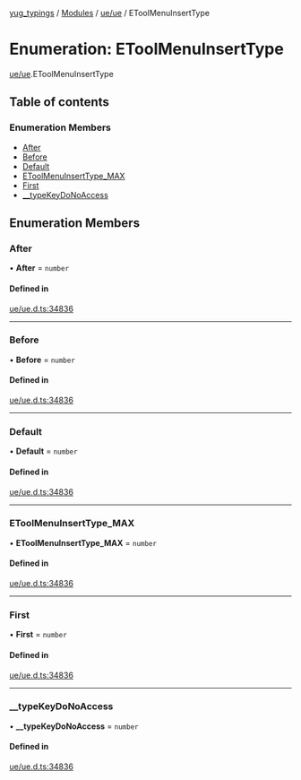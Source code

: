 [yug_typings](../README.md) / [Modules](../modules.md) / [ue/ue](../modules/ue_ue.md) / EToolMenuInsertType

# Enumeration: EToolMenuInsertType

[ue/ue](../modules/ue_ue.md).EToolMenuInsertType

## Table of contents

### Enumeration Members

- [After](ue_ue.EToolMenuInsertType.md#after)
- [Before](ue_ue.EToolMenuInsertType.md#before)
- [Default](ue_ue.EToolMenuInsertType.md#default)
- [EToolMenuInsertType\_MAX](ue_ue.EToolMenuInsertType.md#etoolmenuinserttype_max)
- [First](ue_ue.EToolMenuInsertType.md#first)
- [\_\_typeKeyDoNoAccess](ue_ue.EToolMenuInsertType.md#__typekeydonoaccess)

## Enumeration Members

### After

• **After** = `number`

#### Defined in

[ue/ue.d.ts:34836](https://github.com/YugMetaverse/yug_typings/blob/b7d9b19/ue/ue.d.ts#L34836)

___

### Before

• **Before** = `number`

#### Defined in

[ue/ue.d.ts:34836](https://github.com/YugMetaverse/yug_typings/blob/b7d9b19/ue/ue.d.ts#L34836)

___

### Default

• **Default** = `number`

#### Defined in

[ue/ue.d.ts:34836](https://github.com/YugMetaverse/yug_typings/blob/b7d9b19/ue/ue.d.ts#L34836)

___

### EToolMenuInsertType\_MAX

• **EToolMenuInsertType\_MAX** = `number`

#### Defined in

[ue/ue.d.ts:34836](https://github.com/YugMetaverse/yug_typings/blob/b7d9b19/ue/ue.d.ts#L34836)

___

### First

• **First** = `number`

#### Defined in

[ue/ue.d.ts:34836](https://github.com/YugMetaverse/yug_typings/blob/b7d9b19/ue/ue.d.ts#L34836)

___

### \_\_typeKeyDoNoAccess

• **\_\_typeKeyDoNoAccess** = `number`

#### Defined in

[ue/ue.d.ts:34836](https://github.com/YugMetaverse/yug_typings/blob/b7d9b19/ue/ue.d.ts#L34836)
